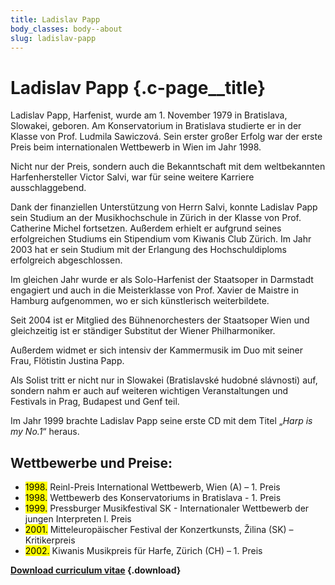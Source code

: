 ```yaml
---
title: Ladislav Papp
body_classes: body--about
slug: ladislav-papp
---
```


# Ladislav Papp {.c-page__title}

Ladislav Papp, Harfenist, wurde am 1. November 1979 in Bratislava, Slowakei,
geboren.
Am Konservatorium in Bratislava studierte er in der Klasse von Prof. Ludmila
Sawiczová.
Sein erster großer Erfolg war der erste Preis beim internationalen Wettbewerb
in Wien im Jahr 1998.

Nicht nur der Preis, sondern auch die Bekanntschaft mit dem weltbekannten
Harfenhersteller Victor Salvi, war für seine weitere Karriere ausschlaggebend.

Dank der finanziellen Unterstützung von Herrn Salvi, konnte Ladislav Papp sein
Studium an der Musikhochschule in Zürich in der Klasse von Prof. Catherine
Michel fortsetzen. Außerdem erhielt er aufgrund seines erfolgreichen Studiums
ein Stipendium vom Kiwanis Club Zürich.
Im Jahr 2003 hat er sein Studium mit der Erlangung des Hochschuldiploms
erfolgreich abgeschlossen.

Im gleichen Jahr wurde er als Solo-Harfenist der Staatsoper in Darmstadt
engagiert und auch in die Meisterklasse von Prof. Xavier de Maistre in Hamburg
aufgenommen, wo er sich künstlerisch weiterbildete.

Seit 2004 ist er Mitglied des Bühnenorchesters der Staatsoper Wien und
gleichzeitig ist er ständiger Substitut der Wiener Philharmoniker.

Außerdem widmet er sich intensiv der Kammermusik im Duo mit seiner Frau,
Flötistin Justina Papp.

Als Solist tritt er nicht nur in Slowakei (Bratislavské hudobné slávnosti) auf,
sondern nahm er auch auf weiteren wichtigen Veranstaltungen und Festivals in
Prag, Budapest und Genf teil.

Im Jahr 1999 brachte Ladislav Papp seine erste CD mit dem Titel „_Harp is my
No.1_“ heraus.

## Wettbewerbe und Preise:

- <mark>1998\.</mark> Reinl-Preis International Wettbewerb, Wien (A) – 1. Preis
- <mark>1998\.</mark> Wettbewerb des Konservatoriums in Bratislava - 1. Preis
- <mark>1999\.</mark> Pressburger Musikfestival SK - Internationaler Wettbewerb der jungen
Interpreten l. Preis
- <mark>2001\.</mark> Mitteleuropäischer Festival der Konzertkunsts, Žilina (SK) –
Kritikerpreis
- <mark>2002\.</mark> Kiwanis Musikpreis für Harfe, Zürich (CH) – 1. Preis

**[Download curriculum vitae](Ladislav-Papp-cv-de.pdf?target=_blank) {.download}**
